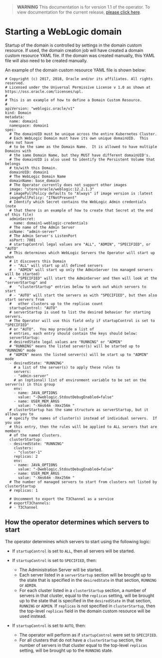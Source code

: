 > **WARNING** This documentation is for version 1.1 of the operator.  To view documentation for the current release, [please click here](/site).

# Starting a WebLogic domain

Startup of the domain is controlled by settings in the domain custom resource.  If used, the domain creation job will have created a domain custom resource YAML file. If the domain was created manually, this YAML file will also need to be created manually.

An example of the domain custom resource YAML file is shown below:

```
# Copyright (c) 2017, 2018, Oracle and/or its affiliates. All rights reserved.
# Licensed under the Universal Permissive License v 1.0 as shown at https://oss.oracle.com/licenses/upl.
#
# This is an example of how to define a Domain Custom Resource.
#
apiVersion: "weblogic.oracle/v1"
kind: Domain
metadata:
  name: domain1
  namespace: domain1
spec:
  # The domainUID must be unique across the entire Kubernetes Cluster.   
  # Each WebLogic Domain must have its own unique domainUID.  This does not have
  # to be the same as the Domain Name.  It is allowed to have multiple Domains with
  # the same Domain Name, but they MUST have different domainUID's.
  # The domainUID is also used to identify the Persistent Volume that belongs
  # to/with this Domain.
  domainUID: domain1
  # The WebLogic Domain Name
  domainName: base_domain
  # The Operator currently does not support other images
  image: "store/oracle/weblogic:12.2.1.3"
  # imagePullPolicy defaults to "Always" if image version is :latest
  imagePullPolicy: "IfNotPresent"
  # Identify which Secret contains the WebLogic Admin credentials (note
  # that there is an example of how to create that Secret at the end of this file)
  adminSecret:
    name: domain1-weblogic-credentials
  # The name of the Admin Server
  asName: "admin-server"
  # The Admin Server's ListenPort
  asPort: 7001
  # startupControl legal values are "ALL", "ADMIN", "SPECIFIED", or "AUTO"
  # This determines which WebLogic Servers the Operator will start up when
  # it discovers this Domain
  # - "ALL" will start up all defined servers
  # - "ADMIN" will start up only the AdminServer (no managed servers will be started)
  # - "SPECIFIED" will start the AdminServer and then will look at the "serverStartup" and
  #   "clusterStartup" entries below to work out which servers to start
  # - "AUTO" will start the servers as with "SPECIFIED", but then also start servers from
  #   other clusters up to the replicas count
  startupControl: "AUTO"
  # serverStartup is used to list the desired behavior for starting servers.  
  # The Operator will use this field only if startupControl is set to "SPECIFIED"
  # or "AUTO".  You may provide a list of
  # entries, each entry should contain the keys should below:
  serverStartup:
  # desiredState legal values are "RUNNING" or "ADMIN"
  # "RUNNING" means the listed server(s) will be started up to "RUNNING" mode
  # "ADMIN" means the listed server(s) will be start up to "ADMIN" mode
  - desiredState: "RUNNING"
    # a list of the server(s) to apply these rules to
    servers:
    - "admin-server"
    # an (optional) list of environment variable to be set on the server(s) in this group
    env:
    - name: JAVA_OPTIONS
      value: "-Dweblogic.StdoutDebugEnabled=false"
    - name: USER_MEM_ARGS
      value: "-Xms64m -Xmx256m "
  # clusterStartup has the same structure as serverStartup, but it allows you to
  # specify the names of cluster(s) instead of individual servers.  If you use
  # this entry, then the rules will be applied to ALL servers that are members
  # of the named clusters.
  clusterStartup:
  - desiredState: "RUNNING"
    clusters:
    - "cluster-1"
    replicas: 2
    env:
    - name: JAVA_OPTIONS
      value: "-Dweblogic.StdoutDebugEnabled=false"
    - name: USER_MEM_ARGS
      value: "-Xms64m -Xmx256m "
  # The number of managed servers to start from clusters not listed by clusterStartup
  # replicas: 1

  # Uncomment to export the T3Channel as a service
  # exportT3Channels:
  # - T3Channel
```


## How the operator determines which servers to start

The operator determines which servers to start using the following logic:

* If `startupControl` is set to `ALL`, then all servers will be started.
* If `startupControl` is set to `SPECIFIED`, then:

  * The Administration Server will be started.
  * Each server listed in a `serverStartup` section will be brought up to the state that is specified in the `desiredState` in that section, `RUNNING` or `ADMIN`.
  * For each cluster listed in a `clusterStartup` section, a number of servers in that cluster, equal to the `replicas` setting, will be brought up to the state that is specified in the `desiredState` in that section, `RUNNING` or `ADMIN`.  If `replicas` is not specified in `clusterStartup`, then the top-level `replicas` field in the domain custom resource will be used instead.

* If `startupControl` is set to `AUTO`, then:

  * The operator will perform as if `startupControl` were set to `SPECIFIED`.
  * For all clusters that do not have a `clusterStartup` section, the number of servers in that cluster equal to the top-level `replicas` setting, will be brought up to the `RUNNING` state.
